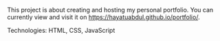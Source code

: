 This project is about creating and hosting my personal portfolio. You can currently view and visit it on https://hayatuabdul.github.io/portfolio/.

Technologies:
HTML, CSS, JavaScript
